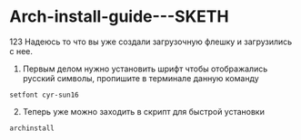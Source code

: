 # Arch-install-guide---SKETH
123
Надеюсь то что вы уже создали загрузочную флешку и загрузились с нее.

1. Первым делом нужно установить шрифт чтобы отображались русский символы, пропишите в терминале данную команду
````
setfont cyr-sun16
````

2. Теперь уже можно заходить в скрипт для быстрой установки
````
archinstall
````
